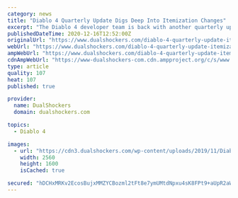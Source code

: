 ```yaml
---
category: news
title: "Diablo 4 Quarterly Update Digs Deep Into Itemization Changes"
excerpt: "The Diablo 4 developer team is back with another quarterly update. This time, they're detailing some new changes to skills and items."
publishedDateTime: 2020-12-16T12:52:00Z
originalUrl: "https://www.dualshockers.com/diablo-4-quarterly-update-itemization/"
webUrl: "https://www.dualshockers.com/diablo-4-quarterly-update-itemization/"
ampWebUrl: "https://www.dualshockers.com/diablo-4-quarterly-update-itemization/amp/"
cdnAmpWebUrl: "https://www-dualshockers-com.cdn.ampproject.org/c/s/www.dualshockers.com/diablo-4-quarterly-update-itemization/amp/"
type: article
quality: 107
heat: 107
published: true

provider:
  name: DualShockers
  domain: dualshockers.com

topics:
  - Diablo 4

images:
  - url: "https://cdn3.dualshockers.com/wp-content/uploads/2019/11/Diablo-4-5.jpg"
    width: 2560
    height: 1600
    isCached: true

secured: "hDCHxMRKv2EcosBujxMMZYCBozml2tFt8e7ymUMtdNpxu4sK8FPt9+aUpR2aW5O+qzFt8v+h0n2q5QgrSgPZ6+cAI9lpR8m+BKn9q0CzjaL54A9yI6D7Cbwsp8c6D7u+eFhmmC5kOsq6I04LwcSDpbGRjPJbzC0uz55uDTzvNxm3MZdIC1TJU01SZw/0Kdbw5/Fw1iq2swrCrXGI0xpi5GHz9DfioBvcBfGjylUO0BsmO1Ix0k1dk3vW0HqZsaW2Jvxk1Bmb0Wekj7PWdxAATcclrLIvEw1R3Ne06NpdsZb6ofvpKyvqjUFKKD5h186sjO28CrXFpAzwaJNE9j3RDUgyrbh/NrlmKUKVqWOuxrA=;X/ZWZ3WTXuq6Pr3yYhArGg=="
---
```


